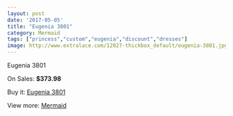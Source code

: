 ```yaml
---
layout: post
date: '2017-05-05'
title: "Eugenia 3801"
category: Mermaid
tags: ["princess","custom","eugenia","discount","dresses"]
image: http://www.extralace.com/12027-thickbox_default/eugenia-3801.jpg
---
```

Eugenia 3801

On Sales: **$373.98**
<a href="https://www.extralace.com/mermaid/5649-eugenia-3801.html"><amp-img layout="responsive" width="600" height="600" src="//www.extralace.com/12027-thickbox_default/eugenia-3801.jpg" alt="Eugenia 3801 0" /></a>
<a href="https://www.extralace.com/mermaid/5649-eugenia-3801.html"><amp-img layout="responsive" width="600" height="600" src="//www.extralace.com/12028-thickbox_default/eugenia-3801.jpg" alt="Eugenia 3801 1" /></a>

Buy it: [Eugenia 3801](https://www.extralace.com/mermaid/5649-eugenia-3801.html "Eugenia 3801")

View more: [Mermaid](https://www.extralace.com/5-mermaid "Mermaid")